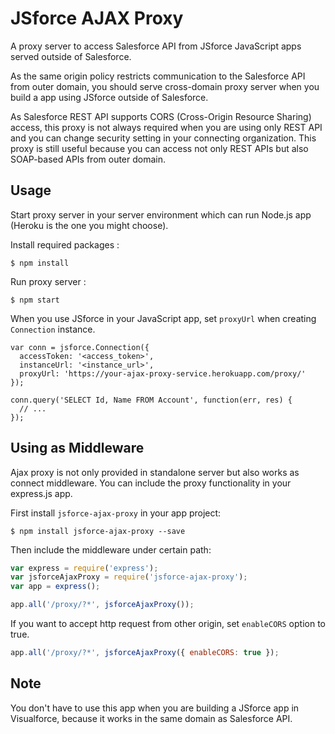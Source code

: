 # JSforce AJAX Proxy

A proxy server to access Salesforce API from JSforce JavaScript apps served outside of Salesforce.

As the same origin policy restricts communication to the Salesforce API from outer domain,
you should serve cross-domain proxy server when you build a app using JSforce outside of Salesforce.

As Salesforce REST API supports CORS (Cross-Origin Resource Sharing) access, this proxy is not always required when you are using only REST API and you can change security setting in your connecting organization. This proxy is still useful because you can access not only REST APIs but also SOAP-based APIs from outer domain.

## Usage

Start proxy server in your server environment which can run Node.js app (Heroku is the one you might choose).

Install required packages :

```
$ npm install
```

Run proxy server :

```
$ npm start
```

When you use JSforce in your JavaScript app, set `proxyUrl` when creating `Connection` instance. 

```
var conn = jsforce.Connection({
  accessToken: '<access_token>',
  instanceUrl: '<instance_url>',
  proxyUrl: 'https://your-ajax-proxy-service.herokuapp.com/proxy/'
});

conn.query('SELECT Id, Name FROM Account', function(err, res) {
  // ...
});
```

## Using as Middleware

Ajax proxy is not only provided in standalone server but also works as connect middleware.
You can include the proxy functionality in your express.js app.

First install `jsforce-ajax-proxy` in your app project:

```
$ npm install jsforce-ajax-proxy --save
```

Then include the middleware under certain path:

```javascript
var express = require('express');
var jsforceAjaxProxy = require('jsforce-ajax-proxy');
var app = express();

app.all('/proxy/?*', jsforceAjaxProxy());
```

If you want to accept http request from other origin, set `enableCORS` option to true.

```javascript
app.all('/proxy/?*', jsforceAjaxProxy({ enableCORS: true });
```


## Note

You don't have to use this app when you are building a JSforce app in Visualforce,
because it works in the same domain as Salesforce API.

